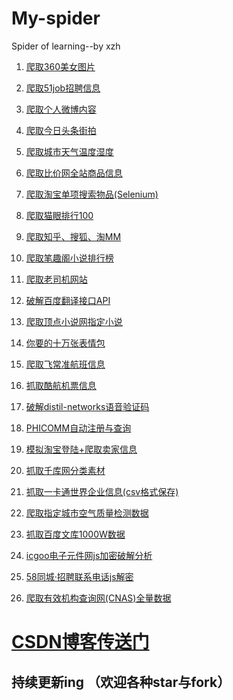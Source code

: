 # My-spider
Spider  of learning--by xzh

1. [爬取360美女图片](https://github.com/wc110302/My-spider/tree/master/%E7%88%AC%E5%8F%96360%E7%BE%8E%E5%A5%B3%E5%9B%BE%E7%89%87)

2. [爬取51job招聘信息](https://github.com/wc110302/My-spider/tree/master/%E7%88%AC%E5%8F%9651job%E6%8B%9B%E8%81%98%E4%BF%A1%E6%81%AF)

3. [爬取个人微博内容](https://github.com/wc110302/My-spider/tree/master/%E7%88%AC%E5%8F%96%E4%B8%AA%E4%BA%BA%E5%BE%AE%E5%8D%9A%E5%86%85%E5%AE%B9)

4. [爬取今日头条街拍](https://github.com/wc110302/My-spider/tree/master/%E7%88%AC%E5%8F%96%E4%BB%8A%E6%97%A5%E5%A4%B4%E6%9D%A1%E8%A1%97%E6%8B%8D)

5. [爬取城市天气温度湿度](https://github.com/wc110302/My-spider/tree/master/%E7%88%AC%E5%8F%96%E5%9F%8E%E5%B8%82%E5%A4%A9%E6%B0%94%E6%B8%A9%E5%BA%A6%E6%B9%BF%E5%BA%A6)

6. [爬取比价网全站商品信息](https://github.com/wc110302/My-spider/tree/master/%E7%88%AC%E5%8F%96%E6%AF%94%E4%BB%B7%E7%BD%91%E5%85%A8%E7%AB%99%E5%95%86%E5%93%81%E4%BF%A1%E6%81%AF)

7. [爬取淘宝单项搜索物品(Selenium)](https://github.com/wc110302/My-spider/tree/master/%E7%88%AC%E5%8F%96%E6%B7%98%E5%AE%9D%E5%8D%95%E9%A1%B9%E6%90%9C%E7%B4%A2%E7%89%A9%E5%93%81(Selenium))

8. [爬取猫眼排行100](https://github.com/wc110302/My-spider/tree/master/%E7%88%AC%E5%8F%96%E7%8C%AB%E7%9C%BC%E6%8E%92%E8%A1%8C100)

9. [爬取知乎、搜狐、淘MM](https://github.com/wc110302/My-spider/tree/master/%E7%88%AC%E5%8F%96%E7%9F%A5%E4%B9%8E%E3%80%81%E6%90%9C%E7%8B%90%E3%80%81%E6%B7%98MM)

10. [爬取笔趣阁小说排行榜](https://github.com/wc110302/My-spider/tree/master/%E7%88%AC%E5%8F%96%E7%AC%94%E8%B6%A3%E9%98%81%E5%B0%8F%E8%AF%B4%E6%8E%92%E8%A1%8C%E6%A6%9C)

11. [爬取老司机网站](https://github.com/wc110302/My-spider/tree/master/%E7%88%AC%E5%8F%96%E8%80%81%E5%8F%B8%E6%9C%BA%E7%BD%91%E7%AB%99)

12. [破解百度翻译接口API](https://github.com/wc110302/My-spider/tree/master/%E7%A0%B4%E8%A7%A3%E7%99%BE%E5%BA%A6%E7%BF%BB%E8%AF%91%E6%8E%A5%E5%8F%A3API)
13. [爬取顶点小说网指定小说](https://github.com/wc110302/My-spider/tree/master/%E7%88%AC%E5%8F%96%E9%A1%B6%E7%82%B9%E5%B0%8F%E8%AF%B4%E7%BD%91%E6%8C%87%E5%AE%9A%E5%B0%8F%E8%AF%B4)
14. [你要的十万张表情包](https://github.com/wc110302/My-spider/tree/master/%E4%BD%A0%E8%A6%81%E7%9A%84%E5%8D%81%E4%B8%87%E5%BC%A0%E8%A1%A8%E6%83%85%E5%8C%85)

15. [爬取飞常准航班信息](https://github.com/wc110302/My-spider/blob/master/%E7%88%AC%E5%8F%96%E9%A3%9E%E5%B8%B8%E5%87%86%E8%88%AA%E7%8F%AD%E4%BF%A1%E6%81%AF/feichangzhun.py)

16. [抓取酷航机票信息](https://github.com/wc110302/My-spider/tree/master/%E6%8A%93%E5%8F%96%E9%85%B7%E8%88%AA%E6%9C%BA%E7%A5%A8%E4%BF%A1%E6%81%AF)

17. [破解distil-networks语音验证码](https://github.com/wc110302/My-spider/tree/master/%E7%A0%B4%E8%A7%A3distil-networks%E8%AF%AD%E9%9F%B3%E9%AA%8C%E8%AF%81%E7%A0%81)


18. [PHICOMM自动注册与查询](https://github.com/wc110302/My-spider/tree/master/PHICOMM%E8%87%AA%E5%8A%A8%E6%B3%A8%E5%86%8C%E4%B8%8E%E6%9F%A5%E8%AF%A2)

19. [模拟淘宝登陆+爬取卖家信息](https://github.com/wc110302/My-spider/tree/master/%E6%A8%A1%E6%8B%9F%E6%B7%98%E5%AE%9D%E7%99%BB%E9%99%86%2B%E7%88%AC%E5%8F%96%E5%8D%96%E5%AE%B6%E4%BF%A1%E6%81%AF)
20. [抓取千库网分类素材](https://github.com/wc110302/My-spider/tree/master/%E6%8A%93%E5%8F%96%E5%8D%83%E5%BA%93%E7%BD%91%E5%88%86%E7%B1%BB%E7%B4%A0%E6%9D%90)
21. [抓取一卡通世界企业信息(csv格式保存)](https://github.com/wc110302/My-spider/tree/master/%E7%88%AC%E5%8F%96%E4%B8%80%E5%8D%A1%E9%80%9A%E4%B8%96%E7%95%8C%E6%89%80%E6%9C%89%E4%BC%81%E4%B8%9A%E4%BF%A1%E6%81%AF(csv%E6%A0%BC%E5%BC%8F%E4%BF%9D%E5%AD%98))

22. [爬取指定城市空气质量检测数据](https://github.com/wc110302/My-spider/tree/master/%E7%88%AC%E5%8F%96%E6%8C%87%E5%AE%9A%E5%9F%8E%E5%B8%82%E7%A9%BA%E6%B0%94%E8%B4%A8%E9%87%8F%E6%A3%80%E6%B5%8B%E6%95%B0%E6%8D%AE)

23. [抓取百度文库1000W数据](https://github.com/wc110302/My-spider/tree/master/抓取百度文库1000W数据)

24. [icgoo电子元件网js加密破解分析](https://github.com/wc110302/My-spider/tree/master/icgoo电子元件网js加密破解分析)

25. [58同城·招聘联系电话js解密](https://github.com/wc110302/My-spider/tree/master/58同城·招聘联系电话js解密)

26. [爬取有效机构查询网(CNAS)全量数据](https://github.com/wc110302/My-spider/tree/master/爬取有效机构查询网(CNAS)全量数据)
# [CSDN博客传送门](https://blog.csdn.net/qq_39802740)

## 持续更新ing （欢迎各种star与fork）
